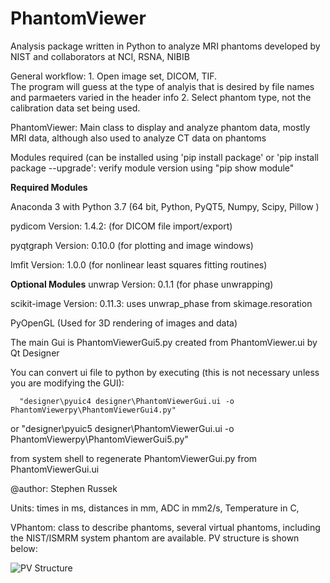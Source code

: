 # PhantomViewer
Analysis package written in Python to analyze MRI phantoms developed by NIST and collaborators at NCI, RSNA, NIBIB

General workflow:
    1. Open image set, DICOM, TIF.   
        The program will guess at the type of analyis that is desired by file names and parmaeters varied in the header info 
    2. Select phantom type, not the calibration data set being used.
     
PhantomViewer: Main class to display and analyze phantom data, mostly MRI data, although also used to analyze CT data on phantoms

Modules required (can be installed using 'pip install package' or  'pip install package --upgrade':
verify module version using "pip show module"

**Required Modules**

   Anaconda 3 with Python 3.7    (64 bit, Python, PyQT5, Numpy, Scipy, Pillow )
   
   pydicom Version: 1.4.2:       (for DICOM file import/export)
   
   pyqtgraph Version: 0.10.0     (for plotting and image windows)
   
   lmfit Version: 1.0.0          (for nonlinear least squares fitting routines)
   
 **Optional Modules**
   unwrap Version: 0.1.1        (for phase unwrapping)
   
   scikit-image  Version: 0.11.3: uses unwrap_phase from skimage.resoration
   
   PyOpenGL                      (Used for 3D rendering of images and data)
   



The main Gui is PhantomViewerGui5.py created from PhantomViewer.ui by Qt Designer

  You can convert ui file to python by executing (this is not necessary unless you are modifying the GUI):
  
      "designer\pyuic4 designer\PhantomViewerGui.ui -o PhantomViewerpy\PhantomViewerGui4.py"
      
  or  "designer\pyuic5 designer\PhantomViewerGui.ui -o PhantomViewerpy\PhantomViewerGui5.py"
  
  from system shell to regenerate PhantomViewerGui.py from PhantomViewerGui.ui
  
@author: Stephen Russek

Units: times in ms, distances in mm, ADC in mm2/s, Temperature in C,

VPhantom: class to describe phantoms, several virtual phantoms, including the NIST/ISMRM system phantom are available.
PV structure is shown below:

![PV Structure](https://github.com/StephenRussek/PhantomViewerNew/blob/master/icons/PVstructure.jpg)
